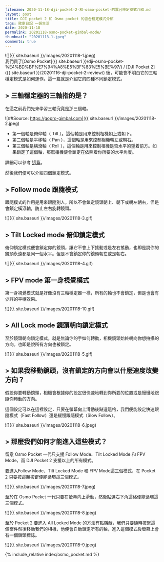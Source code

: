 ```yaml
---
filename: 2020-11-18-dji-pocket-2-和-osmo-pocket-的雲台穩定模式介紹.md
layout: post
title: DJI pocket 2 和 Osmo pocket 的雲台穩定模式介紹
tags: 敗家日記 一袋生活
date: 2020-11-18
permalink: 20201118-osmo-pocket-gimbal-mode/
thumbnail: "20201118-1.jpeg"
comments: true
---
```


![]({{ site.baseurl }}/images/20201118-1.jpeg)  
我們買了[Osmo Pocket]({{ site.baseurl }}/dji-osmo-pocket-%E4%BD%BF%E7%94%A8%E5%BF%83%E5%BE%97/) / [DJI Pocket 2]({{ site.baseurl }}/20201116-dji-pocket-2-review/) 後，可能會不明白它的三軸穩定模式是如何運作。這一篇就是介紹它的四種不同鎖定模式。

## > 三軸穩定器的三軸指的是？

在這之前我們先來學習三軸究竟是那三個軸。

![##Source: https://gopro-gimbal.com]({{ site.baseurl }}/images/20201118-2.jpeg)

* 第一個軸是俯仰軸（ Tilt ）。這個軸是用來控制相機朝上或朝下。
* 第二個軸是平移軸（ Pan ），這個軸是用來控制相機朝左或朝右。
* 第三個軸是橫滾軸（ Roll ），這個軸是用來控制相機是否水平的望着前方。如果鎖定了這個軸，那麼相機便會鎖定在依照着你所要的水平角度。

詳細可以參考 [這篇](https://gopro-gimbal.com/3-axis-gimbal/)。

然後我們便可以介紹四個鎖定模式。

## > Follow mode 跟隨模式

跟隨模式的作用是用來跟隨別人。所以不會鎖定鏡頭朝上、朝下或朝左朝右，但是會鎖定橫滾軸，防止左右旋轉鏡頭。

![]({{ site.baseurl }}/images/20201118-3.gif)

## > Tilt Locked mode 俯仰鎖定模式

俯仰鎖定模式便會鎖定你的鏡頭，讓它不會上下搖動或是左右搖動，也即是說你的鏡頭永遠都是同一個水平。但是不會鎖定你的鏡頭朝左或是朝右。

![]({{ site.baseurl }}/images/20201118-4.gif)

## > FPV mode 第一身視覺模式

第一身視覺模式就是好像沒有三軸穩定器一樣，所有的軸也不會鎖定，但是也會有少許的平穩效果。

![]({{ site.baseurl }}/images/20201118-10.gif)

## > All Lock mode 鏡頭朝向鎖定模式

至於鏡頭朝向鎖定模式，就是無論你的手如何轉動，相機鏡頭始終朝向你想拍攝的方向。也即是說所有方向也被鎖定。

![]({{ site.baseurl }}/images/20201118-5.gif)


## > 如果我移動鏡頭，沒有鎖定的方向會以什麼速度改變方向？

假設你要轉動鏡頭，相機會根據你的設定很快速地轉到你所要的位置或是慢慢地跟隨你轉動的方向。

這個設定可以在這裡設定，只要在螢幕向上滑動後點選這格，我們便能設定快速跟隨模式（Fast Follow）還是緩慢跟隨模式（Slow Follow）。

![]({{ site.baseurl }}/images/20201118-6.jpeg)

## > 那麼我們如何才能進入這些模式？

留意 Osmo Pocket 一代只支援 Follow Mode、Tilt Locked Mode 和 FPV Mode，而 DJI Pocket 2 支援以上的所有模式。

要進入Follow Mode、Tilt Locked Mode 和 FPV Mode這三個模式，在 Pocket 2 只要按這顆按鍵便能循環這三個模式。

![]({{ site.baseurl }}/images/20201118-7.jpeg)

至於在 Osmo Pocket 一代只要在螢幕向上滑動，然後點選右下角這格便能循環這三個模式。

![]({{ site.baseurl }}/images/20201118-8.jpeg)

至於 Pocket 2 要進入 All Locked Mode 的方法有點隱蔽，我們只要隨時按緊這個案件然後移動我們的相機，他便會自動鎖定所有的軸，進入這個模式後螢幕上會有一個鎖頭標誌。

![]({{ site.baseurl }}/images/20201118-9.jpeg)

{% include_relative index/osmo_pocket.md %}
